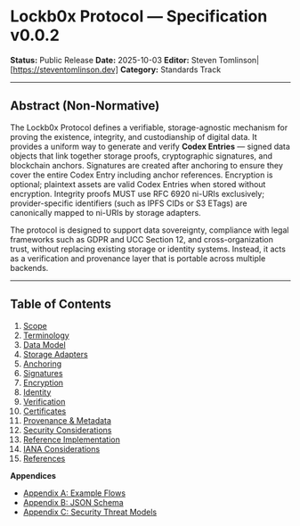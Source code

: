 # Lockb0x Protocol — Specification v0.0.2

**Status:** Public Release
**Date:** 2025-10-03
**Editor:** Steven Tomlinson|[https://steventomlinson.dev]
**Category:** Standards Track

---

## Abstract (Non-Normative)

The Lockb0x Protocol defines a verifiable, storage-agnostic mechanism for proving the existence, integrity, and custodianship of digital data. It provides a uniform way to generate and verify **Codex Entries** — signed data objects that link together storage proofs, cryptographic signatures, and blockchain anchors. Signatures are created after anchoring to ensure they cover the entire Codex Entry including anchor references. Encryption is optional; plaintext assets are valid Codex Entries when stored without encryption. Integrity proofs MUST use RFC 6920 ni-URIs exclusively; provider-specific identifiers (such as IPFS CIDs or S3 ETags) are canonically mapped to ni-URIs by storage adapters.

The protocol is designed to support data sovereignty, compliance with legal frameworks such as GDPR and UCC Section 12, and cross-organization trust, without replacing existing storage or identity systems. Instead, it acts as a verification and provenance layer that is portable across multiple backends.

---

## Table of Contents

1. [Scope](scope.md)
2. [Terminology](terminology.md)
3. [Data Model](data-model.md)
4. [Storage Adapters](storage-adapters.md)
5. [Anchoring](anchoring.md)
6. [Signatures](signatures.md)
7. [Encryption](encryption.md)
8. [Identity](identity.md)
9. [Verification](verification.md)
10. [Certificates](certificates.md)
11. [Provenance & Metadata](provenance-metadata.md)
12. [Security Considerations](security.md)
13. [Reference Implementation](reference-implementation.md)
14. [IANA Considerations](iana.md)
15. [References](references.md)

**Appendices**

- [Appendix A: Example Flows](appendix-a-flows.md)
- [Appendix B: JSON Schema](appendix-b-schema.md)
- [Appendix C: Security Threat Models](appendix-c-threats.md)
